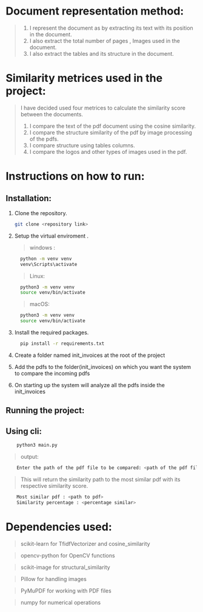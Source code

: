 # Document representation method:

> 1. I represent the document as by extracting its text with its position in the document.
> 2. I also extract the total number of pages , Images used in the document.
> 3. I also extract the tables and its structure in the document.

# Similarity metrices used in the project:

> I have decided used four metrices to calculate the similarity score between the documents.
>
> 1. I compare the text of the pdf document using the cosine similarity.
> 2. I compare the structure similarity of the pdf by image processing of the pdfs.
> 3. I compare structure using tables columns.
> 4. I compare the logos and other types of images used in the pdf.

# Instructions on how to run:

## Installation:

1. Clone the repository.

   ```bash
   git clone <repository link>
   ```

2. Setup the virtual enviroment .

   > windows :

   ```bash
     python -m venv venv
     venv\Scripts\activate
   ```

   > Linux:

   ```bash
     python3 -m venv venv
     source venv/bin/activate
   ```

   > macOS:

   ```bash
     python3 -m venv venv
     source venv/bin/activate
   ```

3. Install the required packages.

   ```bash
     pip install -r requirements.txt
   ```

4. Create a folder named init_invoices at the root of the project

5. Add the pdfs to the folder(init_invoices) on which you want the system to compare the incoming pdfs

6. On starting up the system will analyze all the pdfs inside the init_invoices

## Running the project:

## Using cli:

```bash
    python3 main.py
```

> output:

```bash
    Enter the path of the pdf file to be compared: <path of the pdf file>
```

> This will return the similarity path to the most similar pdf with its respective similarity score.

```bash
    Most similar pdf : <path to pdf>
    Similarity percentage : <percentage similar>
```

# Dependencies used:

> scikit-learn for TfidfVectorizer and cosine_similarity

> opencv-python for OpenCV functions

> scikit-image for structural_similarity

> Pillow for handling images

> PyMuPDF for working with PDF files

> numpy for numerical operations
